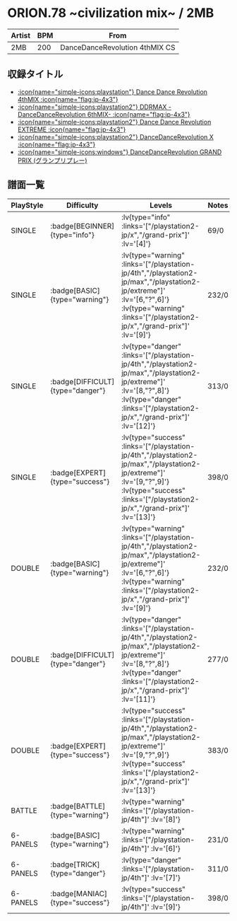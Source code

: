 # ORION.78 \~civilization mix\~ / 2MB

|Artist|BPM|From|
|------|---|----|
|2MB|200|DanceDanceRevolution 4thMIX CS|

## 収録タイトル

- [ :icon{name="simple-icons:playstation"} Dance Dance Revolution 4thMIX :icon{name="flag:jp-4x3"} ](/playstation-jp/4th)
- [ :icon{name="simple-icons:playstation2"} DDRMAX -DanceDanceRevolution 6thMIX- :icon{name="flag:jp-4x3"} ](/playstation2-jp/max)
- [ :icon{name="simple-icons:playstation2"} Dance Dance Revolution EXTREME :icon{name="flag:jp-4x3"} ](/playstation2-jp/extreme)
- [ :icon{name="simple-icons:playstation2"} DanceDanceRevolution X :icon{name="flag:jp-4x3"} ](/playstation2-jp/x)
- [ :icon{name="simple-icons:windows"} DanceDanceRevolution GRAND PRIX (グランプリプレー)](/grand-prix)

## 譜面一覧

|PlayStyle|Difficulty|Levels|Notes|Movie|
|---------|----------|------|-----|-----|
|SINGLE| :badge[BEGINNER]{type="info"} | :lv{type="info" :links='["/playstation2-jp/x","/grand-prix"]' :lv='[4]'} |69/0||
|SINGLE| :badge[BASIC]{type="warning"} | :lv{type="warning" :links='["/playstation-jp/4th","/playstation2-jp/max","/playstation2-jp/extreme"]' :lv='[6,"?",6]'}  :lv{type="warning" :links='["/playstation2-jp/x","/grand-prix"]' :lv='[9]'} |232/0||
|SINGLE| :badge[DIFFICULT]{type="danger"} | :lv{type="danger" :links='["/playstation-jp/4th","/playstation2-jp/max","/playstation2-jp/extreme"]' :lv='[8,"?",8]'}  :lv{type="danger" :links='["/playstation2-jp/x","/grand-prix"]' :lv='[12]'} |313/0||
|SINGLE| :badge[EXPERT]{type="success"} | :lv{type="success" :links='["/playstation-jp/4th","/playstation2-jp/max","/playstation2-jp/extreme"]' :lv='[9,"?",9]'}  :lv{type="success" :links='["/playstation2-jp/x","/grand-prix"]' :lv='[13]'} |398/0||
|DOUBLE| :badge[BASIC]{type="warning"} | :lv{type="warning" :links='["/playstation-jp/4th","/playstation2-jp/max","/playstation2-jp/extreme"]' :lv='[6,"?",6]'}  :lv{type="warning" :links='["/playstation2-jp/x","/grand-prix"]' :lv='[9]'} |232/0||
|DOUBLE| :badge[DIFFICULT]{type="danger"} | :lv{type="danger" :links='["/playstation-jp/4th","/playstation2-jp/max","/playstation2-jp/extreme"]' :lv='[8,"?",8]'}  :lv{type="danger" :links='["/playstation2-jp/x","/grand-prix"]' :lv='[11]'} |277/0||
|DOUBLE| :badge[EXPERT]{type="success"} | :lv{type="success" :links='["/playstation-jp/4th","/playstation2-jp/max","/playstation2-jp/extreme"]' :lv='[9,"?",9]'}  :lv{type="success" :links='["/playstation2-jp/x","/grand-prix"]' :lv='[13]'} |383/0||
|BATTLE| :badge[BATTLE]{type="warning"} | :lv{type="warning" :links='["/playstation-jp/4th"]' :lv='[8]'} |||
|6-PANELS| :badge[BASIC]{type="warning"} | :lv{type="warning" :links='["/playstation-jp/4th"]' :lv='[6]'} |231/0||
|6-PANELS| :badge[TRICK]{type="danger"} | :lv{type="danger" :links='["/playstation-jp/4th"]' :lv='[7]'} |311/0||
|6-PANELS| :badge[MANIAC]{type="success"} | :lv{type="success" :links='["/playstation-jp/4th"]' :lv='[9]'} |398/0||
